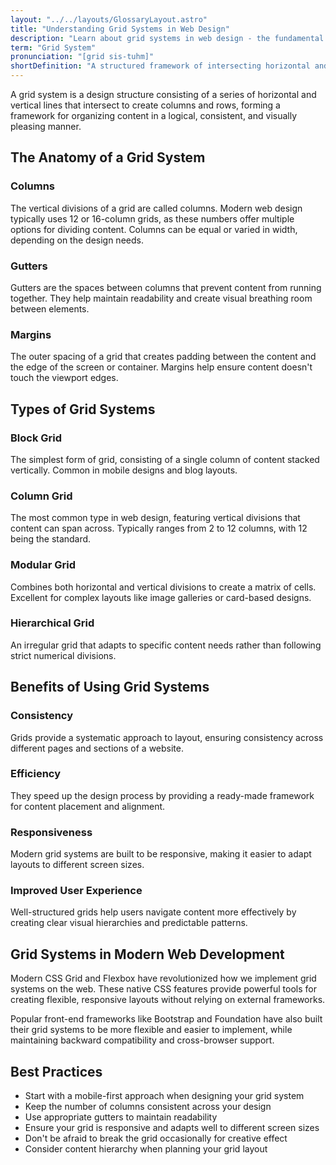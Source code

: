 ```yaml
---
layout: "../../layouts/GlossaryLayout.astro"
title: "Understanding Grid Systems in Web Design"
description: "Learn about grid systems in web design - the fundamental framework that helps create organized, balanced, and visually appealing layouts through systematic arrangement of content."
term: "Grid System"
pronunciation: "[grid sis-tuhm]"
shortDefinition: "A structured framework of intersecting horizontal and vertical lines used to organize content and create consistent, balanced layouts in design."
---
```


A grid system is a design structure consisting of a series of horizontal and vertical lines that intersect to create columns and rows, forming a framework for organizing content in a logical, consistent, and visually pleasing manner.

## The Anatomy of a Grid System

### Columns
The vertical divisions of a grid are called columns. Modern web design typically uses 12 or 16-column grids, as these numbers offer multiple options for dividing content. Columns can be equal or varied in width, depending on the design needs.

### Gutters
Gutters are the spaces between columns that prevent content from running together. They help maintain readability and create visual breathing room between elements.

### Margins
The outer spacing of a grid that creates padding between the content and the edge of the screen or container. Margins help ensure content doesn't touch the viewport edges.

## Types of Grid Systems

### Block Grid
The simplest form of grid, consisting of a single column of content stacked vertically. Common in mobile designs and blog layouts.

### Column Grid
The most common type in web design, featuring vertical divisions that content can span across. Typically ranges from 2 to 12 columns, with 12 being the standard.

### Modular Grid
Combines both horizontal and vertical divisions to create a matrix of cells. Excellent for complex layouts like image galleries or card-based designs.

### Hierarchical Grid
An irregular grid that adapts to specific content needs rather than following strict numerical divisions.

## Benefits of Using Grid Systems

### Consistency
Grids provide a systematic approach to layout, ensuring consistency across different pages and sections of a website.

### Efficiency
They speed up the design process by providing a ready-made framework for content placement and alignment.

### Responsiveness
Modern grid systems are built to be responsive, making it easier to adapt layouts to different screen sizes.

### Improved User Experience
Well-structured grids help users navigate content more effectively by creating clear visual hierarchies and predictable patterns.

## Grid Systems in Modern Web Development

Modern CSS Grid and Flexbox have revolutionized how we implement grid systems on the web. These native CSS features provide powerful tools for creating flexible, responsive layouts without relying on external frameworks.

Popular front-end frameworks like Bootstrap and Foundation have also built their grid systems to be more flexible and easier to implement, while maintaining backward compatibility and cross-browser support.

## Best Practices

- Start with a mobile-first approach when designing your grid system
- Keep the number of columns consistent across your design
- Use appropriate gutters to maintain readability
- Ensure your grid is responsive and adapts well to different screen sizes
- Don't be afraid to break the grid occasionally for creative effect
- Consider content hierarchy when planning your grid layout